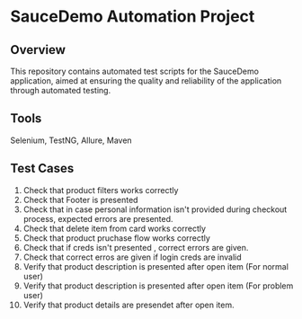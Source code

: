 # SauceDemo Automation Project

## Overview

This repository contains automated test scripts for the SauceDemo application, aimed at ensuring the quality and reliability of the application through automated testing.


## Tools 

Selenium, TestNG, Allure, Maven

## Test Cases
1. Check that product filters works correctly
2. Check that Footer is presented
3. Check that in case personal information isn't provided during checkout process, expected errors are presented.
4. Check that delete item from card works correctly
5. Check that product pruchase flow works correctly
6. Check that if creds isn't presented , correct errors are given.
7. Check that correct erros are given if login creds are invalid
8. Verify that product description is presented after open item (For normal user)
9. Verify that product description is presented after open item (For problem user)
10. Verify that product details are presendet after open item.

